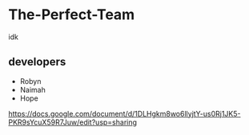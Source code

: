 # The-Perfect-Team
idk
## developers
* Robyn
* Naimah
* Hope

https://docs.google.com/document/d/1DLHgkm8wo6llyjtY-us0Rj1JK5-PKR9sYcuX59R7Juw/edit?usp=sharing
